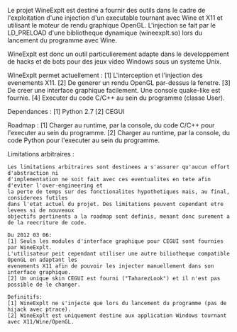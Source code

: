 Le projet WineExplt est destine a fournir des outils dans le cadre de l'exploitation d'une injection
d'un executable tournant avec Wine et X11 et utilisant le moteur de rendu graphique OpenGL.
L'injection se fait par le LD_PRELOAD d'une bibliotheque dynamique (wineexplt.so) lors du lancement
du programme avec Wine.

WineExplt est donc un outil particulierement adapte dans le developpement de hacks et de bots pour
des jeux video Windows sous un systeme Unix.

WineExplt permet actuellement :
    [1] L'interception et l'injection des evenements X11.
    [2] De generer un rendu OpenGL par-dessus la fenetre.
    [3] De creer une interface graphique facilement.
        Une console quake-like est fournie.
    [4] Executer du code C/C++ au sein du programme (classe User).

Dependances :
    [1] Python 2.7
    [2] CEGUI

Roadmap :
    [1] Charger au runtime, par la console, du code C/C++ pour l'executer au sein du programme.
    [2] Charger au runtime, par la console, du code Python pour l'executer au sein du programme.

Limitations arbitraires :
    
    Les limitations arbitraires sont destinees a s'assurer qu'aucun effort d'abstraction ni
    d'implementation ne soit fait avec ces eventualites en tete afin d'eviter l'over-engineering et
    la perte de temps sur des fonctionalites hypothetiques mais, au final, considerees futiles
    dans l'etat actuel du projet. Des limitations peuvent cependant etre levees si de nouveaux
    objectifs pertinents a la roadmap sont definis, menant donc surement a de la reecriture de code.
    
    Du 2012 03 06:
    [1] Seuls les modules d'interface graphique pour CEGUI sont fournies par WineExplt.
    L'utilisateur peit cependant utiliser une autre biliotheque compatible OpenGL en adaptant les
    evenements X11 afin de pouvoir les injecter manuellement dans son interface graphique.
    [2] Un unique skin CEGUI est fourni ("TaharezLook") et il n'est pas possible de le changer.

    Definitifs:
    [1] WineExplt ne s'injecte que lors du lancement du programme (pas de hijack avec ptrace).
    [2] WineExplt est uniquement destine aux application Windows tournant avec X11/Wine/OpenGL.


